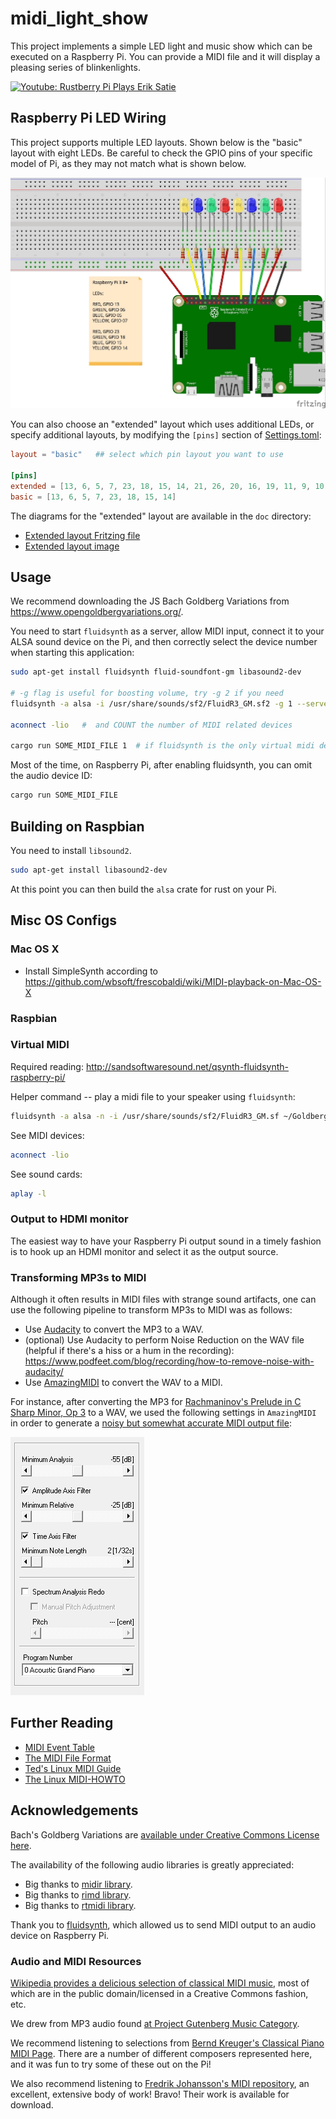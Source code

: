 # midi_light_show

This project implements a simple LED light and music show which can be executed on a Raspberry Pi.  You can provide a MIDI file and it will display a pleasing series of blinkenlights.

[![Youtube: Rustberry Pi Plays Erik Satie](http://img.youtube.com/vi/bh_AfZ8rU/0.jpg)](https://www.youtube.com/watch?v=M-bh_AfZ8rU "YouTube: Rustberry Pi Plays Erik Satie")

## Raspberry Pi LED Wiring

This project supports multiple LED layouts.  Shown below is the "basic" layout with eight LEDs.  Be careful to check the GPIO pins of your specific model of Pi, as they may not match what is shown below.

![Fritzing Diagram](doc/midi_light_show.jpg)

You can also choose an "extended" layout which uses additional LEDs, or specify additional layouts, by modifying the `[pins]` section of [Settings.toml](Settings.toml):

```toml
layout = "basic"   ## select which pin layout you want to use

[pins]
extended = [13, 6, 5, 7, 23, 18, 15, 14, 21, 26, 20, 16, 19, 11, 9, 10, 22, 27, 8, 25, 17, 4, 3, 2]
basic = [13, 6, 5, 7, 23, 18, 15, 14]
```

The diagrams for the "extended" layout are available in the `doc` directory:

* [Extended layout Fritzing file](doc/midi_light_show_extended.fzz)
* [Extended layout image](doc/midi_light_show_extended.jpg)

## Usage

We recommend downloading the JS Bach Goldberg Variations from https://www.opengoldbergvariations.org/.

You need to start `fluidsynth` as a server, allow MIDI input, connect it to your ALSA sound device on the Pi, and then correctly select the device number when starting this application:

```sh
sudo apt-get install fluidsynth fluid-soundfont-gm libasound2-dev

# -g flag is useful for boosting volume, try -g 2 if you need
fluidsynth -a alsa -i /usr/share/sounds/sf2/FluidR3_GM.sf2 -g 1 --server

aconnect -lio   #  and COUNT the number of MIDI related devices

cargo run SOME_MIDI_FILE 1  # if fluidsynth is the only virtual midi device on your pi, it should have ID 1.  see above
```

Most of the time, on Raspberry Pi, after enabling fluidsynth, you can omit the audio device ID:

```sh
cargo run SOME_MIDI_FILE
```

## Building on Raspbian

You need to install `libsound2`.

```sh
sudo apt-get install libasound2-dev
```

At this point you can then build the `alsa` crate for rust on your Pi.

## Misc OS Configs

### Mac OS X

* Install SimpleSynth according to https://github.com/wbsoft/frescobaldi/wiki/MIDI-playback-on-Mac-OS-X

### Raspbian

### Virtual MIDI

Required reading: http://sandsoftwaresound.net/qsynth-fluidsynth-raspberry-pi/

Helper command -- play a midi file to your speaker using `fluidsynth`:

```sh
fluidsynth -a alsa -n -i /usr/share/sounds/sf2/FluidR3_GM.sf ~/Goldberg_Variations.mid
```

See MIDI devices:

```sh
aconnect -lio
```

See sound cards:

```sh
aplay -l
```

### Output to HDMI monitor

The easiest way to have your Raspberry Pi output sound in a timely fashion is to hook up an HDMI monitor and select it as the output source.

### Transforming MP3s to MIDI

Although it often results in MIDI files with strange sound artifacts, one can use the following pipeline to transform MP3s to MIDI was as follows:

* Use [Audacity](https://www.audacityteam.org/) to convert the MP3 to a WAV.
* (optional) Use Audacity to perform Noise Reduction on the WAV file (helpful if there's a hiss or a hum in the recording): https://www.podfeet.com/blog/recording/how-to-remove-noise-with-audacity/
* Use [AmazingMIDI](http://www.pluto.dti.ne.jp/~araki/amazingmidi/) to convert the WAV to a MIDI.

For instance, after converting the MP3 for [Rachmaninov's Prelude in C Sharp Minor, Op 3](https://www.gutenberg.org/ebooks/10175) to a WAV, we used the following settings in `AmazingMIDI` in order to generate a [noisy but somewhat accurate MIDI output file](resources/rach3.mid):

![Rach Prelude to MIDI](doc/rach_to_midi.png)

## Further Reading

* [MIDI Event Table](http://www.onicos.com/staff/iz/formats/midi-event.html)
* [The MIDI File Format](https://www.csie.ntu.edu.tw/~r92092/ref/midi/)
* [Ted's Linux MIDI Guide](http://tedfelix.com/linux/linux-midi.html)
* [The Linux MIDI-HOWTO](http://tldp.org/HOWTO/MIDI-HOWTO-10.html)

## Acknowledgements

Bach's Goldberg Variations are [available under Creative Commons License here](https://www.opengoldbergvariations.org/).

The availability of the following audio libraries is greatly appreciated:

* Big thanks to [midir library](https://github.com/Boddlnagg/midir).
* Big thanks to [rimd library](https://github.com/RustAudio/rimd).
* Big thanks to [rtmidi library](https://github.com/thestk/rtmidi).

Thank you to [fluidsynth](http://www.fluidsynth.org/), which allowed us to send MIDI output to an audio device on Raspberry Pi.

### Audio and MIDI Resources

[Wikipedia provides a delicious selection of classical MIDI music](https://commons.m.wikimedia.org/wiki/Category:MIDI_files_of_classical_music), most of which are in the public domain/licensed in a Creative Commons fashion, etc.

We drew from MP3 audio found [at Project Gutenberg Music Category](https://www.gutenberg.org/browse/categories/3).

We recommend listening to selections from [Bernd Kreuger's Classical Piano MIDI Page](http://www.piano-midi.de/midi_files.htm).  There are a number of different composers represented here, and it was fun to try some of these out on the Pi!

We also recommend listening to [Fredrik Johansson's MIDI repository](https://github.com/fredrik-johansson/midi), an excellent, extensive body of work!  Bravo!  Their work is available for download.
